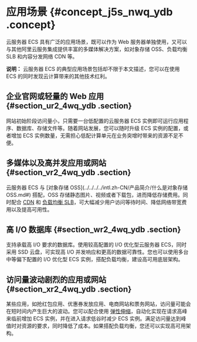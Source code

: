 # 应用场景 {#concept_j5s_nwq_ydb .concept}

云服务器 ECS 具有广泛的应用场景，既可以作为 Web 服务器单独使用，又可以与其他阿里云服务集成提供丰富的多媒体解决方案，如对象存储 OSS、负载均衡 SLB 和内容分发网络 CDN 等。

**说明：** 云服务器 ECS 的典型应用场景包括却不限于本文描述，您可以在使用 ECS 的同时发现云计算带来的其他技术红利。

## 企业官网或轻量的 Web 应用 {#section_ur2_4wq_ydb .section}

网站初始阶段访问量小，只需要一台低配置的云服务器 ECS 实例即可运行应用程序、数据库、存储文件等。随着网站发展，您可以随时升级 ECS 实例的配置，或者增加 ECS 实例数量，无需担心低配计算单元在业务突增时带来的资源不足不便。

## 多媒体以及高并发应用或网站 {#section_vr2_4wq_ydb .section}

云服务器 ECS 与 [对象存储 OSS](../../../../intl.zh-CN/产品简介/什么是对象存储 OSS.md#) 搭配，OSS 存储静态图片、视频或者下载包，进而降低存储费用。同时配合 [CDN](../../../../intl.zh-CN/产品简介/什么是阿里云CDN.md#) 和 [负载均衡 SLB](../../../../intl.zh-CN/产品简介/什么是负载均衡.md#)，可大幅减少用户访问等待时间、降低网络带宽费用以及提高可用性。

## 高 I/O 数据库 {#section_wr2_4wq_ydb .section}

支持承载高 I/O 要求的数据库。使用较高配置的 I/O 优化型云服务器 ECS，同时采用 SSD 云盘，可实现高 I/O 并发响应和更高的数据可靠性。您也可以使用多台中等偏下配置的 I/O 优化型 ECS 实例，搭配负载均衡，建设高可用底层架构。

## 访问量波动剧烈的应用或网站 {#section_xr2_4wq_ydb .section}

某些应用，如抢红包应用、优惠券发放应用、电商网站和票务网站，访问量可能会在短时间内产生巨大的波动。您可以配合使用 [弹性伸缩](../../../../intl.zh-CN/产品简介/什么是弹性伸缩.md#)，自动化实现在请求高峰来临前增加 ECS 实例，并在进入请求低谷时减少 ECS 实例。满足访问量达到峰值时对资源的要求，同时降低了成本。如果搭配负载均衡，您还可以实现高可用架构。

